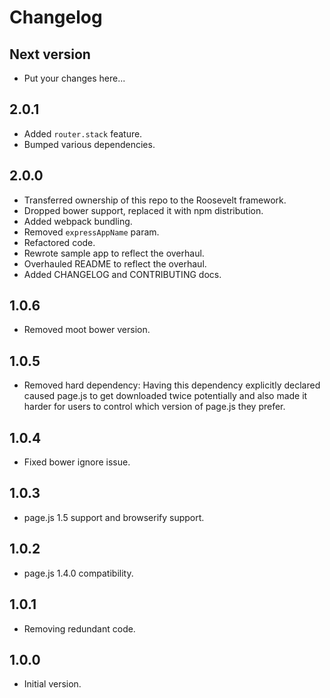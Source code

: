 # Changelog

## Next version

- Put your changes here...

## 2.0.1

- Added `router.stack` feature.
- Bumped various dependencies.

## 2.0.0

- Transferred ownership of this repo to the Roosevelt framework.
- Dropped bower support, replaced it with npm distribution.
- Added webpack bundling.
- Removed `expressAppName` param.
- Refactored code.
- Rewrote sample app to reflect the overhaul.
- Overhauled README to reflect the overhaul.
- Added CHANGELOG and CONTRIBUTING docs.

## 1.0.6

- Removed moot bower version.

## 1.0.5

- Removed hard dependency: Having this dependency explicitly declared caused page.js to get downloaded twice potentially and also made it harder for users to control which version of page.js they prefer.

## 1.0.4

- Fixed bower ignore issue.

## 1.0.3

- page.js 1.5 support and browserify support.

## 1.0.2

- page.js 1.4.0 compatibility.

## 1.0.1

- Removing redundant code.

## 1.0.0

- Initial version.

